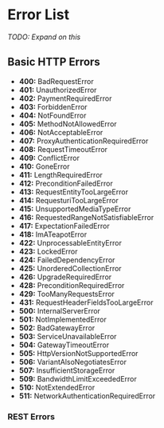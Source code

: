 # Error List

*TODO: Expand on this*

## Basic HTTP Errors

 * **400:** BadRequestError
 * **401:** UnauthorizedError
 * **402:** PaymentRequiredError
 * **403:** ForbiddenError
 * **404:** NotFoundError
 * **405:** MethodNotAllowedError
 * **406:** NotAcceptableError
 * **407:** ProxyAuthenticationRequiredError
 * **408:** RequestTimeoutError
 * **409:** ConflictError
 * **410:** GoneError
 * **411:** LengthRequiredError
 * **412:** PreconditionFailedError
 * **413:** RequestEntityTooLargeError
 * **414:** RequesturiTooLargeError
 * **415:** UnsupportedMediaTypeError
 * **416:** RequestedRangeNotSatisfiableError
 * **417:** ExpectationFailedError
 * **418:** ImATeapotError
 * **422:** UnprocessableEntityError
 * **423:** LockedError
 * **424:** FailedDependencyError
 * **425:** UnorderedCollectionError
 * **426:** UpgradeRequiredError
 * **428:** PreconditionRequiredError
 * **429:** TooManyRequestsError
 * **431:** RequestHeaderFieldsTooLargeError
 * **500:** InternalServerError
 * **501:** NotImplementedError
 * **502:** BadGatewayError
 * **503:** ServiceUnavailableError
 * **504:** GatewayTimeoutError
 * **505:** HttpVersionNotSupportedError
 * **506:** VariantAlsoNegotiatesError
 * **507:** InsufficientStorageError
 * **509:** BandwidthLimitExceededError
 * **510:** NotExtendedError
 * **511:** NetworkAuthenticationRequiredError

### REST Errors
